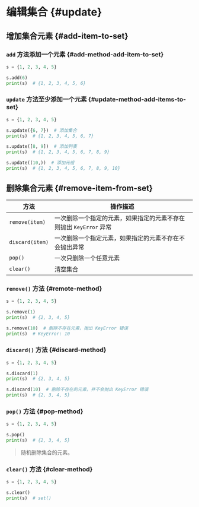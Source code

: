 # 编辑集合 {#update}

## 增加集合元素 {#add-item-to-set}

### `add` 方法添加一个元素 {#add-method-add-item-to-set}

```python
s = {1, 2, 3, 4, 5}

s.add(6)
print(s)  # {1, 2, 3, 4, 5, 6}
```

### `update` 方法至少添加一个元素 {#update-method-add-items-to-set}

```python
s = {1, 2, 3, 4, 5}

s.update({6, 7})  # 添加集合
print(s)  # {1, 2, 3, 4, 5, 6, 7}

s.update([8, 9])  # 添加列表
print(s)  # {1, 2, 3, 4, 5, 6, 7, 8, 9}

s.update((10,))  # 添加元组
print(s)  # {1, 2, 3, 4, 5, 6, 7, 8, 9, 10}
```

## 删除集合元素 {#remove-item-from-set}

| 方法 | 操作描述 |
|--|-----|
| `remove(item)` | 一次删除一个指定的元素，如果指定的元素不存在则抛出 `KeyError` 异常 |
| `discard(item)` | 一次删除一个指定元素，如果指定的元素不存在不会抛出异常 |
| `pop()` | 一次只删除一个任意元素 |
| `clear()` | 清空集合 |

### `remove()` 方法 {#remote-method}

```python
s = {1, 2, 3, 4, 5}

s.remove(1)
print(s)  # {2, 3, 4, 5}

s.remove(10)  # 删除不存在元素，抛出 KeyError 错误
print(s)  # KeyError: 10
```

### `discard()` 方法 {#discard-method}

```python
s = {1, 2, 3, 4, 5}

s.discard(1)
print(s)  # {2, 3, 4, 5}

s.discard(10)  # 删除不存在的元素，并不会抛出 KeyError 错误
print(s)  # {2, 3, 4, 5}
```

### `pop()` 方法 {#pop-method}

```python
s = {1, 2, 3, 4, 5}

s.pop()
print(s)  # {2, 3, 4, 5}
```

> 随机删除集合的元素。

### `clear()` 方法 {#clear-method}

```python
s = {1, 2, 3, 4, 5}

s.clear()
print(s)  # set()
```